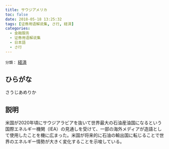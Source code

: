 ```yaml
---
title: サウジアメリカ
toc: false
date: 2018-05-18 13:25:32
tags: [证券用语解说集, さ行, 経済]
categories:
  - 金融服务
  - 证券用语解说集
  - 日本語
  - さ行
---
```


`分類：` [経済](/tags/経済/)

## ひらがな

さうじあめりか

## 説明

米国が2020年頃にサウジアラビアを抜いて世界最大の石油産油国になるという国際エネルギー機関（IEA）の見通しを受けて、一部の海外メディアが造語として使用したことを機に広まった。米国が将来的に石油の輸出国に転じることで世界のエネルギー情勢が大きく変化することを示唆している。

